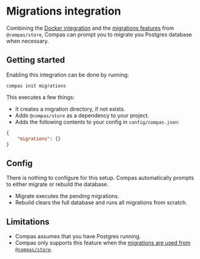 # Migrations integration

Combining the [Docker integration](/docs/integrations/docker.html) and the
[migrations features](/features/migrations.html) from `@compas/store`, Compas can prompt
you to migrate you Postgres database when necessary.

## Getting started

Enabling this integration can be done by running:

```shell
compas init migrations
```

This executes a few things:

- It creates a migration directory, if not exists.
- Adds `@compas/store` as a dependency to your project.
- Adds the following contents to your config in `config/compas.json`:

```json
{
	"migrations": {}
}
```

## Config

There is nothing to configure for this setup. Compas automatically prompts to either
migrate or rebuild the database.

- Migrate executes the pending migrations.
- Rebuild clears the full database and runs all migrations from scratch.

## Limitations

- Compas assumes that you have Postgres running.
- Compas only supports this feature when the
  [migrations are used from `@compas/store`](/features/migrations.html).
